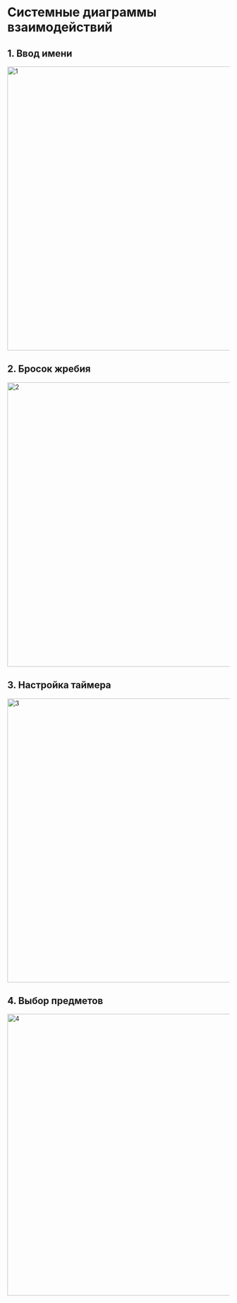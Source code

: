 
# Системные диаграммы взаимодействий

## __1. Ввод имени__
<img width="643" alt="1" src="https://github.com/srapchegs/rtippo/assets/160636893/1c87003c-93f1-4d80-aae5-31585edb271c">


## __2. Бросок жребия__
<img width="644" alt="2" src="https://github.com/srapchegs/rtippo/assets/160636893/17957441-19d6-4ea4-b02b-83fab1ce057f">

## __3. Настройка таймера__
<img width="643" alt="3" src="https://github.com/srapchegs/rtippo/assets/160636893/c38cdb1b-eb2f-42dd-84f9-e279cdb7477c">

## __4. Выбор предметов__
<img width="638" alt="4" src="https://github.com/srapchegs/rtippo/assets/160636893/29ccf0b0-1645-4ac6-b2de-a3dc47035b2c">
